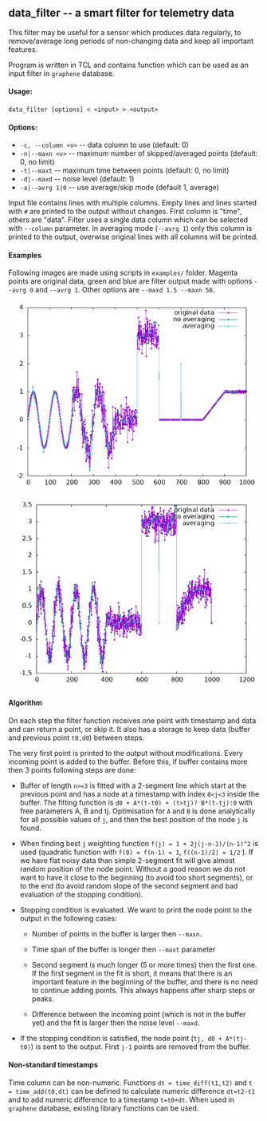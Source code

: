 ## data_filter -- a smart filter for telemetry data

This filter may be useful for a sensor which produces data regularly, to
remove/average long periods of non-changing data and keep all important
features.

Program is written in TCL and contains function which can be used as an
input filter in `graphene` database.

#### Usage:
```
data_filter [options] < <input> > <output>
```

#### Options:

* `-c, --column <v>` -- data column to use (default: 0)
* `-n|--maxn <v>`    -- maximum number of skipped/averaged points (default: 0, no limit)
* `-t|--maxt`        -- maximum time between points (default: 0, no limit)
* `-d|--maxd`        -- noise level (default: 1)
* `-a|--avrg 1|0`    -- use average/skip mode (default 1, average)

Input file contains lines with multiple columns. Empty lines and lines
started with `#` are printed to the output without changes. First column
is "time", others are "data". Filter uses a single data column which can
be selected with `--column` parameter. In averaging mode (`--avrg 1`)
only this column is printed to the output, overwise original lines with
all columns will be printed.

#### Examples

Following images are made using scripts in `examples/` folder. Magenta
points are original data, green and blue are filter output made with
options `--avrg 0` and `--avrg 1`.  Other options are `--maxd 1.5 --maxn
50`.

![data1](https://raw.githubusercontent.com/slazav/data_filter/main/img/data1.png)

![data2](https://raw.githubusercontent.com/slazav/data_filter/main/img/data2.png)

#### Algorithm

On each step the filter function receives one point with timestamp and
data and can return a point, or skip it. It also has a storage to
keep data (buffer and previous point `t0,d0`) between steps.

The very first point is printed to the output without modifications.
Every incoming point is added to the buffer. Before this, if buffer contains
more then 3 points following steps are done:

* Buffer of length `n>=3` is fitted with a 2-segment line which start at the previous point
and has a node at a timestamp with index `0<j<3` inside the buffer.
The fitting function is `d0 + A*(t-t0) + (t>tj)? B*(t-tj):0` with free
parameters A, B and tj. Optimisation for `A` and `B` is done analytically
for all possible values of `j`, and then the best position of the node `j`
is found.

* When finding best `j` weighting function `f(j) = 1 + 2j(j-n-1)/(n-1)^2` is
used (quadratic function with `f(0) = f(n-1) = 1`, `f((n-1)/2) = 1/2` ).
If we have flat noisy data than simple 2-segment fit will give almost
random position of the node point. Without a good reason we do not want
to have it close to the beginning (to avoid too short segments), or to
the end (to avoid random slope of the second segment and bad evaluation
of the stopping condition).

* Stopping condition is evaluated. We want to print the node point
to the output in the following cases:

  * Number of points in the buffer is larger then `--maxn`.

  * Time span of the buffer is longer then `--maxt` parameter

  * Second segment is much longer (5 or more times) then the first one.
  If the first segment in the fit is short, it means that there is an
  important feature in the beginning of the buffer, and there is no need
  to continue adding points. This always happens after sharp steps or
  peaks.

  * Difference between the incoming point (which is not in the buffer yet)
  and the fit is larger then the noise level `--maxd`.

* If the stopping condition is satisfied, the node point (`tj, d0 + A*(tj-t0)`)
is sent to the output. First `j-1` points are removed from the buffer.

#### Non-standard timestamps

Time column can be non-numeric. Functions `dt = time_diff(t1,t2)` and `t
= time_add(t0,dt)` can be defined to calculate numeric difference
`dt=t2-t1` and to add numeric difference to a timestamp `t=t0+dt`. When
used in `graphene` database, existing library functions can be used.
